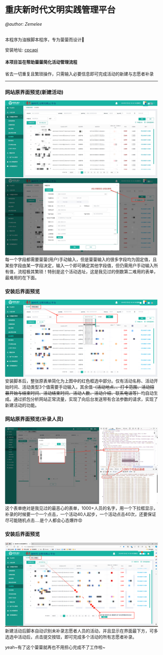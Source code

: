 # 重庆新时代文明实践管理平台

###### @author: Zemelee

本程序为油猴脚本程序，专为蓥蓥而设计🥰

安装地址: [cpcapi](https://greasyfork.org/zh-CN/scripts/499335-cpcapi)

#### 本项目旨在帮助蓥蓥简化活动管理流程
省去一切重复且繁琐操作，只需输入必要信息即可完成活动的新建与志愿者补录

---

### 网站原界面预览(新建活动)
![techs](/image/normal.png)
![techs](/image/form.png)
每一个字段都需要蓥蓥(用户)手动输入，但是蓥蓥输入的很多字段均为固定值，且某些字段由某一字段决定，输入一个即可确定其他字段值，但仍需用户手动输入所有值，流程极其繁琐！特别是这个活动选址，这是我见过的倒数第二难用的表单，最难用的在下面。
### 安装后界面预览
![techs](/image/activity.png)
安装脚本后，整张原表单简化为上图中的红色框选中部分。仅有活动名称、活动开始时间、活动类型3个值需要手动输入，其余值~~（活动地点、、打卡范围、活动招募开始与结束时间、活动结束时间、活动人数、活动介绍、联系电话等）~~均自动生成。通过抓包分析网站正常流量，实现了向后台发送带有合法参数的请求，实现了新建活动的功能。



### 网站原界面预览(补录人员)
![techs](/image/form2.png)
这个表单绝对是我见过的最恶心的表单，1000+人员的名字，用一个下拉框显示，补录的时候要一个一个点击，一个活动40人起步，一个活动点击40次，还要保证尽可能随机点击....是个人都会心态爆炸😡
### 安装后界面预览
![techs](/image/tees.png)
新建活动后脚本自动识别未补录志愿者人员的活动，并且显示在界面最下方，可多选选中活动后，点击提交按钮，即可完成多个活动的所有志愿者补录。

yeah~有了这个蓥蓥就再也不用担心完成不了工作啦~